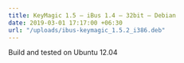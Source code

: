 ```yaml
---
title: KeyMagic 1.5 – iBus 1.4 – 32bit – Debian
date: 2019-03-01 17:17:00 +06:30
url: "/uploads/ibus-keymagic_1.5.2_i386.deb"
---
```


Build and tested on Ubuntu 12.04